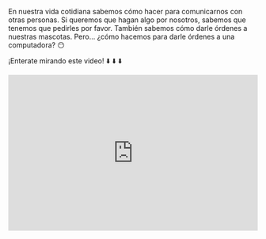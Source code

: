 En nuestra vida cotidiana sabemos cómo hacer para comunicarnos con otras personas. Si queremos que hagan algo por nosotros, sabemos que tenemos que pedirles por favor. También sabemos cómo darle órdenes a nuestras mascotas. Pero… ¿cómo hacemos para darle órdenes a una computadora? :no_mouth:

¡Enterate mirando este video! :arrow_down: :arrow_down: :arrow_down:

<iframe width="100%" height="315" src="https://www.youtube.com/embed/_oma-OvvokY?ecver=1" frameborder="0" allow="autoplay; encrypted-media" allowfullscreen></iframe>